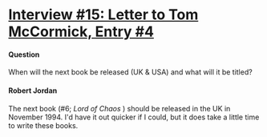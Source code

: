 # [Interview #15: Letter to Tom McCormick, Entry #4](https://www.theoryland.com/intvmain.php?i=15#4)

#### Question

When will the next book be released (UK & USA) and what will it be titled?

#### Robert Jordan

The next book (#6;
*Lord of Chaos*
) should be released in the UK in November 1994. I'd have it out quicker if I could, but it does take a little time to write these books.

